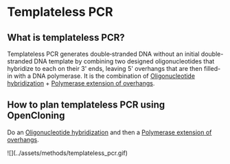 # Templateless PCR

## What is templateless PCR?

Templateless PCR generates double‑stranded DNA without an initial double-stranded DNA template by combining two designed oligonucleotides that hybridize to each on their 3' ends, leaving 5' overhangs that are then filled-in with a DNA polymerase. It is the combination of [Oligonucleotide hybridization](./oligonucleotide_hybridization.md) + [Polymerase extension of overhangs](./polymerase_extension.md).


## How to plan templateless PCR using OpenCloning

Do an [Oligonucleotide hybridization](./oligonucleotide_hybridization.md) and then a [Polymerase extension of overhangs](./polymerase_extension.md).

<div markdown style="max-width: 700px" class="img-container">
![](../assets/methods/templateless_pcr.gif)
</div>
